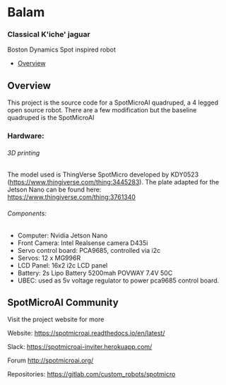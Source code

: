 # Balam
### Classical K'iche' jaguar

Boston Dynamics Spot inspired robot

* [Overview](#Overview)


## Overview
This project is the source code for a SpotMicroAI quadruped, a 4 legged open source robot. There are a few modification but the baseline quadruped is the SpotMicroAI 


### Hardware:

###### 3D printing
The model used is ThingVerse SpotMicro developed by KDY0523 (https://www.thingiverse.com/thing:3445283).
The plate adapted for the Jetson Nano can be found here: https://www.thingiverse.com/thing:3761340

###### Components:
* Computer: Nvidia Jetson Nano
* Front Camera: Intel Realsense camera D435i
* Servo control board: PCA9685, controlled via i2c
* Servos: 12 x MG996R
* LCD Panel: 16x2 i2c LCD panel
* Battery: 2s Lipo Battery 5200mah POVWAY 7.4V 50C
* UBEC: used as 5v voltage regulator to power pca9685 control board.



## SpotMicroAI Community
Visit the project website for more

Website: https://spotmicroai.readthedocs.io/en/latest/

Slack: https://spotmicroai-inviter.herokuapp.com/

Forum http://spotmicroai.org/

Repositories: https://gitlab.com/custom_robots/spotmicro
